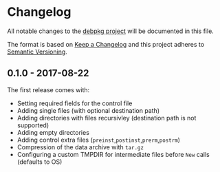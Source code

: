 # Changelog

All notable changes to the [debpkg project](https://github.com/xor-gate/debpkg) will be documented in this file.

The format is based on [Keep a Changelog](http://keepachangelog.com/en/1.0.0/)
and this project adheres to [Semantic Versioning](http://semver.org/spec/v2.0.0.html).

## 0.1.0 - 2017-08-22

The first release comes with:

* Setting required fields for the control file
* Adding single files (with optional destination path)
* Adding directories with files recursivley (destination path is not supported)
* Adding empty directories
* Adding control extra files (`preinst`,`postinst`,`prerm`,`postrm`)
* Compression of the data archive with `tar.gz`
* Configuring a custom TMPDIR for intermediate files before `New` calls (defaults to OS)
